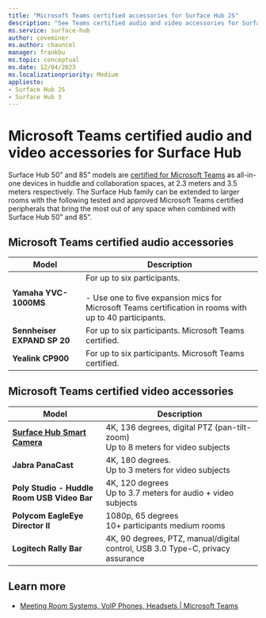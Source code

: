 ```yaml
---
title: "Microsoft Teams certified accessories for Surface Hub 2S"
description: "See Teams certified audio and video accessories for Surface Hub 2S 50-inch and 85-inch models."
ms.service: surface-hub
author: coveminer
ms.author: chauncel
manager: frankbu
ms.topic: conceptual
ms.date: 12/04/2023
ms.localizationpriority: Medium
appliesto:
- Surface Hub 2S
- Surface Hub 3
---
```


# Microsoft Teams certified audio and video accessories for Surface Hub 

Surface Hub 50” and 85” models are [certified for Microsoft Teams](https://www.microsoft.com/microsoft-teams/across-devices/devices/category/teams-rooms/20) as all-in-one devices in huddle and collaboration spaces, at 2.3 meters and 3.5 meters respectively. The Surface Hub  family can be extended to larger rooms with the following tested and approved Microsoft Teams certified peripherals that bring the most out of any space when combined with Surface Hub 50” and 85”.

## Microsoft Teams certified audio accessories 

| Model                                | Description                                                                                                                                                                                                                                                                                              |
| ------------------------------------ | -------------------------------------------------------------------------------------------------------------------------------------------------------------------------------------------------------------------------------------------------------------------------------------------------------- |
| **Yamaha YVC-1000MS**<br>        | For up to six participants.<br><br>- Use one to five expansion mics for Microsoft Teams certification in rooms with up to 40 participants.                                                                                                                                                               |
| **Sennheiser EXPAND SP 20**<br> | For up to six participants. Microsoft Teams certified.                                                                                                                                                                                                                                                   |
| **Yealink CP900**<br>           | For up to six participants. Microsoft Teams certified.                                                                                                                                                                                                                                                   |

 
## Microsoft Teams certified video accessories

| Model                                       | Description                                                                    |
| ------------------------------------------- | ------------------------------------------------------------------------------ |
| **[Surface Hub Smart Camera](surface-hub-smart-camera.md)**<br>          | 4K, 136 degrees, digital PTZ (pan-tilt-zoom)<br>Up to 8 meters for video subjects |
| **Jabra PanaCast**<br>                  | 4K, 180 degrees.<br>Up to 3 meters for video subjects                          |
| **Poly Studio - Huddle Room USB Video Bar** | 4K, 120 degrees<br>Up to 3.7 meters for audio + video subjects                 |
| **Polycom EagleEye Director II**<br>    | 1080p, 65 degrees<br>10+ participants medium rooms                             |
| **Logitech Rally Bar**                      | 4K, 90 degrees, PTZ, manual/digital control, USB 3.0 Type-C, privacy assurance |

## Learn more

- [Meeting Room Systems, VoIP Phones, Headsets | Microsoft Teams](https://www.microsoft.com/microsoft-teams/across-devices/)

